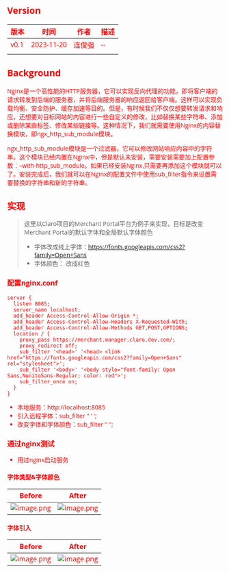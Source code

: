 ## Version
| **版本** | **时间** | **作者** | **描述** |
| --- | --- | --- | --- |
| v0.1 | 2023-11-20 | 连俊强 | -- |
|  |  |  |  |


## Background
Nginx是一个高性能的HTTP服务器，它可以实现反向代理的功能，即将客户端的请求转发到后端的服务器，并将后端服务器的响应返回给客户端。这样可以实现负载均衡、安全防护、缓存加速等目的。但是，有时候我们不仅仅想要转发请求和响应，还想要对目标网站的内容进行一些自定义的修改，比如替换某些字符串、添加或删除某些标签、修改某些链接等。这种情况下，我们就需要使用Nginx的内容替换模块，即ngx_http_sub_module模块。

ngx_http_sub_module模块是一个过滤器，它可以修改网站响应内容中的字符串。这个模块已经内置在Nginx中，但是默认未安装，需要安装需要加上配置参数：–with-http_sub_module。如果已经安装Nginx,只需要再添加这个模块就可以了。安装完成后，我们就可以在Nginx的配置文件中使用sub_filter指令来设置需要替换的字符串和新的字符串。

## 实现
> 这里以Claro项目的Merchant Portal平台为例子来实现，目标是改变Merchant Portal的默认字体和全局默认字体颜色
> - 字体改成线上字体：https://fonts.googleapis.com/css2?family=Open+Sans
> - 字体颜色： 改成红色

### 配置nginx.conf
```nginx
server {
  listen 8085;
  server_name localhost;
  add_header Access-Control-Allow-Origin *;
  add_header Access-Control-Allow-Headers X-Requested-With;
  add_header Access-Control-Allow-Methods GET,POST,OPTIONS;
  location / {
    proxy_pass https://merchant.manager.claro.dev.com/;
    proxy_redirect off;
    sub_filter '<head>' '<head> <link href="https://fonts.googleapis.com/css2?family=Open+Sans" rel="stylesheet">';
    sub_filter '<body>' '<body style="font-family: Open Sans,NunitoSans-Regular; color: red">';
    sub_filter_once on;
  }
}
```

- 本地服务：http://localhost:8085
- 引入远程字体：sub_filter '<head>' '<head> <link href="https://fonts.googleapis.com/css2?family=Open+Sans" rel="stylesheet">';
- 改变字体和字体颜色：sub_filter '<body>' '<body style="font-family: Open Sans,NunitoSans-Regular; color: red">';


### 通过nginx测试

- 用过nginx启动服务
#### 字体类型&字体颜色
| **Before** | **After** |
| --- | --- |
| ![image.png](https://cdn.nlark.com/yuque/0/2023/png/991609/1700444960006-08f955c2-f742-4ee4-99fd-c57bd6eae1ce.png#averageHue=%23fbf8f7&clientId=u8d834c57-c4bb-4&from=paste&height=444&id=u8c0fe81b&originHeight=888&originWidth=1259&originalType=binary&ratio=2&rotation=0&showTitle=false&size=269936&status=done&style=none&taskId=u0eac850f-1625-4bfc-a36f-4f722cd37e6&title=&width=629.5) | ![image.png](https://cdn.nlark.com/yuque/0/2023/png/991609/1700444811465-82563183-fa5d-4c71-8966-5dea9a33fc72.png#averageHue=%23cd8e7d&clientId=u8d834c57-c4bb-4&from=paste&height=397&id=u8d0f4296&originHeight=793&originWidth=1311&originalType=binary&ratio=2&rotation=0&showTitle=false&size=244408&status=done&style=none&taskId=u7c170156-da33-46b9-94dd-839ef6179aa&title=&width=655.5) |

#### 字体引入
| **Before** | **After** |
| --- | --- |
| ![image.png](https://cdn.nlark.com/yuque/0/2023/png/991609/1700445037603-a2e2f7f8-5562-4130-8794-b2ed81681bb8.png#averageHue=%23dbb887&clientId=u8d834c57-c4bb-4&from=paste&height=313&id=uba8db087&originHeight=625&originWidth=1073&originalType=binary&ratio=2&rotation=0&showTitle=false&size=188216&status=done&style=none&taskId=u8c81b590-d169-41a6-be69-c9dbd262e1d&title=&width=536.5) | ![image.png](https://cdn.nlark.com/yuque/0/2023/png/991609/1700445050114-e64add2e-bfd3-4d4c-8808-abf8addcc361.png#averageHue=%23c4927d&clientId=u8d834c57-c4bb-4&from=paste&height=324&id=u28b1fe8f&originHeight=648&originWidth=971&originalType=binary&ratio=2&rotation=0&showTitle=false&size=165751&status=done&style=none&taskId=uaf6137a3-060d-4240-8ef0-05f94477d46&title=&width=485.5) |





